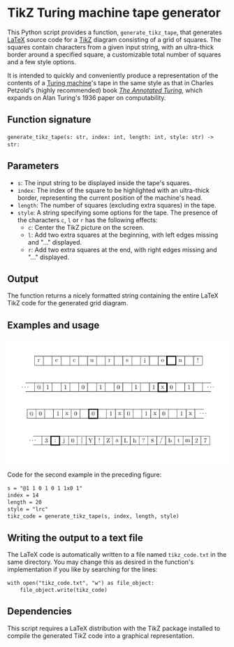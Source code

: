 # TikZ Turing machine tape generator

This Python script provides a function, `generate_tikz_tape`, that generates
[LaTeX](https://en.wikipedia.org/wiki/LaTeX) source code for a
[TikZ](https://en.wikipedia.org/wiki/PGF/TikZ) diagram consisting of a grid of
squares. The squares contain characters from a given input string, with an
ultra-thick border around a specified square, a customizable total number of
squares and a few style options.

It is intended to quickly and conveniently produce a representation of the
contents of a [Turing machine](https://en.wikipedia.org/wiki/Turing_machine)'s
tape in the same style as that in Charles Petzold's (highly recommended) book
[_The Annotated Turing_](https://www.charlespetzold.com/books/),
which expands on Alan Turing's 1936 paper on computability.

## Function signature

`generate_tikz_tape(s: str, index: int, length: int, style: str) -> str:`

## Parameters

* `s`: The input string to be displayed inside the tape's squares.
* `index`: The index of the square to be highlighted with an ultra-thick
  border, representing the current position of the machine's head.
* `length`: The number of squares (excluding extra squares) in the tape.
* `style`: A string specifying some options for the tape. The presence of
  the characters `c`, `l` or `r` has the following effects:
    * `c`: Center the TikZ picture on the screen.
    * `l`: Add two extra squares at the beginning, with left edges
      missing and "..." displayed.
    * `r`: Add two extra squares at the end, with right edges
          missing and "..." displayed.

## Output 

The function returns a nicely formatted string containing the entire LaTeX
TikZ code for the generated grid diagram.

## Examples and usage

![Examples](examples.png)

Code for the second example in the preceding figure:
```
s = "@1 1 0 1 0 1 1x0 1"
index = 14
length = 20
style = "lrc"
tikz_code = generate_tikz_tape(s, index, length, style)
```

## Writing the output to a text file

The LaTeX code is automatically written to a file named `tikz_code.txt` in
the same directory. You may change this as desired in the function's
implementation if you like by searching for the lines:
```
with open("tikz_code.txt", "w") as file_object:
    file_object.write(tikz_code)

```

## Dependencies

This script requires a LaTeX distribution with the TikZ package installed to
compile the generated TikZ code into a graphical representation. 
